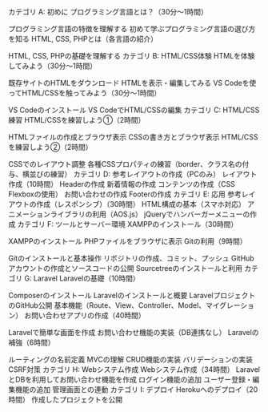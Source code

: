 カテゴリ A: 初めに
プログラミング言語とは？（30分〜1時間）

プログラミング言語の特徴を理解する
初めて学ぶプログラミング言語の選び方を知る
HTML, CSS, PHPとは（各言語の紹介）

HTML, CSS, PHPの基礎を理解する
カテゴリ B: HTML/CSS体験
HTMLを体験してみよう（30分〜1時間）

既存サイトのHTMLをダウンロード
HTMLを表示・編集してみる
VS Codeを使ってHTML/CSSを触ってみよう（30分〜1時間）

VS Codeのインストール
VS CodeでHTML/CSSの編集
カテゴリ C: HTML/CSS練習
HTML/CSSを練習しよう①（2時間）

HTMLファイルの作成とブラウザ表示
CSSの書き方とブラウザ表示
HTML/CSSを練習しよう②（2時間）

CSSでのレイアウト調整
各種CSSプロパティの練習（border、クラス名の付与、横並びの練習）
カテゴリ D: 参考レイアウトの作成（PCのみ）
レイアウト作成（10時間）
Headerの作成
新着情報の作成
コンテンツの作成（CSS Flexboxの使用）
お問い合わせの作成
Footerの作成
カテゴリ E: 応用
参考レイアウトの作成（レスポンシブ）（30時間）
HTML構成の基本（スマホ対応）
アニメーションライブラリの利用（AOS.js）
jQueryでハンバーガーメニューの作成
カテゴリ F: ツールとサーバー環境
XAMPPのインストール（30時間）

XAMPPのインストール
PHPファイルをブラウザに表示
Gitの利用（9時間）

Gitのインストールと基本操作
リポジトリの作成、コミット、プッシュ
GitHubアカウントの作成とソースコードの公開
Sourcetreeのインストールと利用
カテゴリ G: Laravel
Laravelの基礎（10時間）

Composerのインストール
Laravelのインストールと概要
LaravelプロジェクトのGitHub公開
基本機能（Route、View、Controller、Model、マイグレーション）
お問い合わせアプリの作成（40時間）

Laravelで簡単な画面を作成
お問い合わせ機能の実装（DB連携なし）
Laravelの補強（6時間）

ルーティングの名前定義
MVCの理解
CRUD機能の実装
バリデーションの実装
CSRF対策
カテゴリ H: Webシステム作成
Webシステム作成（34時間）
LaravelとDBを利用してお問い合わせ機能を作成
ログイン機能の追加
ユーザー登録・編集機能の追加
管理画面との連動
カテゴリ I: デプロイ
Herokuへのデプロイ（20時間）
作成したプロジェクトを公開
